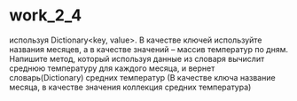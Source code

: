 # work_2_4
используя Dictionary<key, value>. В качестве ключей используйте названия месяцев, а в качестве значений – массив температур по дням. Напишите метод, который используя данные из словаря вычислит среднюю температуру для каждого месяца, и вернет словарь(Dictionary) средних температур (В качестве ключа название месяца, в качестве значения коллекция средних температура)
